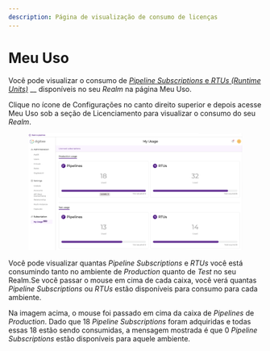 ```yaml
---
description: Página de visualização de consumo de licenças
---
```


# Meu Uso

Você pode visualizar o consumo de [_Pipeline Subscriptions_ e _RTUs (Runtime Units)_](https://docs.digibee.com/documentation/v/pt-br/geral/modelo-baseado-em-subscription) __ disponíveis no seu _Realm_ na página Meu Uso.

Clique no ícone de Configurações no canto direito superior e depois acesse Meu Uso sob a seção de Licenciamento para visualizar o consumo do seu _Realm_.

<figure><img src="../.gitbook/assets/image (5).png" alt=""><figcaption></figcaption></figure>

Você pode visualizar quantas _Pipeline Subscriptions_ e _RTUs_ você está consumindo tanto no ambiente de _Production_ quanto de _Test_ no seu Realm.Se você passar o mouse em cima de cada caixa, você verá quantas _Pipeline Subscriptions_ ou _RTUs_ estão disponíveis para consumo para cada ambiente.

Na imagem acima, o mouse foi passado em cima da caixa de _Pipelines_ de _Production_. Dado que 18 _Pipeline Subscriptions_ foram adquiridas e todas essas 18 estão sendo consumidas, a mensagem mostrada é que 0 _Pipeline Subscriptions_ estão disponíveis para aquele ambiente.

